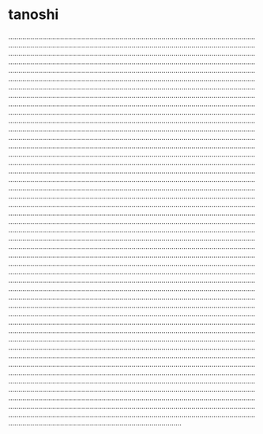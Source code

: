 # tanoshi
...............................................................................................................................................................................................................................................................................................................................................................................................................................................................................................................................................................................................................................................................................................................................................................................................................................................................................................................................................................................................................................................................................................................................................................................................................................................................................................................................................................................................................................................................................................................................................................................................................................................................................................................................................................................................................................................................................................................................................................................................................................................................................................................................................................................................................................................................................................................................................................................................................................................................................................................................................................................................................................................................................................................................................................................................................................................................................................................................................................................................................................................................................................................................................................................................................................................................................................................................................................................................................................................................................................................................................................................................................................................................................................................................................................................................................................................................................................................................................................................................................................................................................................................................................................................................................................................................................................................................................................................................................................................................................................................................................................................................................................................................................................................................................................................................................................................................................................................................................................................................................................................................................................................................................................................................................................................................................................................................................................................................................................................................................................................................................................................................................................................................................................................................................................................................................................................................................................................................................................................................................................